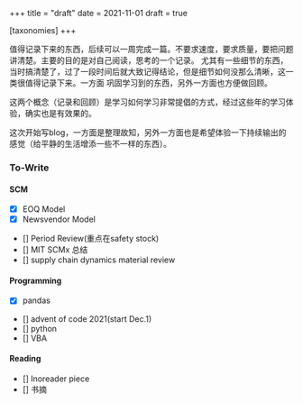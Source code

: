 +++
title = "draft"
date = 2021-11-01
draft = true

[taxonomies]
+++

值得记录下来的东西，后续可以一周完成一篇。不要求速度，要求质量，要把问题讲清楚。主要的目的是对自己阅读，思考的一个记录。
尤其有一些细节的东西，当时搞清楚了，过了一段时间后就大致记得结论，但是细节如何没那么清晰，这一类很值得记录下来。一方面
巩固学习到的东西，另外一方面也方便做回顾。

这两个概念（记录和回顾）是学习如何学习非常提倡的方式，经过这些年的学习体验，确实也是有效果的。

这次开始写blog，一方面是整理故知，另外一方面也是希望体验一下持续输出的感觉（给平静的生活增添一些不一样的东西）。

### To-Write
#### SCM
- [x] EOQ Model
- [x] Newsvendor Model
- [] Period Review(重点在safety stock)
- [] MIT SCMx 总结
- [] supply chain dynamics material review


#### Programming
- [x] pandas
- [] advent of code 2021(start Dec.1)
- [] python
- [] VBA

#### Reading
- [] Inoreader piece
- [] 书摘